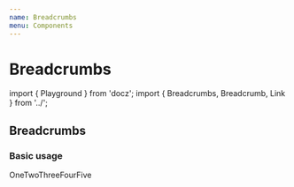 ```yaml
---
name: Breadcrumbs
menu: Components
---
```


# Breadcrumbs

import { Playground } from 'docz'; import { Breadcrumbs, Breadcrumb, Link } from '../';

## Breadcrumbs

### Basic usage

OneTwoThreeFourFive

